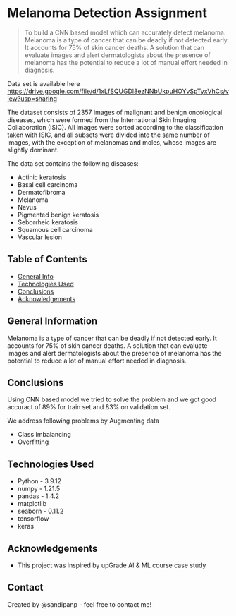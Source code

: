 # Melanoma Detection Assignment
> To build a CNN based model which can accurately detect melanoma. Melanoma is a type of cancer that can be deadly if not detected early. It accounts for 75% of skin cancer deaths. A solution that can evaluate images and alert dermatologists about the presence of melanoma has the potential to reduce a lot of manual effort needed in diagnosis.

Data set is available here https://drive.google.com/file/d/1xLfSQUGDl8ezNNbUkpuHOYvSpTyxVhCs/view?usp=sharing

The dataset consists of 2357 images of malignant and benign oncological diseases, which were formed from the International Skin Imaging Collaboration (ISIC). All images were sorted according to the classification taken with ISIC, and all subsets were divided into the same number of images, with the exception of melanomas and moles, whose images are slightly dominant.


The data set contains the following diseases:

- Actinic keratosis
- Basal cell carcinoma
- Dermatofibroma
- Melanoma
- Nevus
- Pigmented benign keratosis
- Seborrheic keratosis
- Squamous cell carcinoma
- Vascular lesion

## Table of Contents
* [General Info](#general-information)
* [Technologies Used](#technologies-used)
* [Conclusions](#conclusions)
* [Acknowledgements](#acknowledgements)

<!-- You can include any other section that is pertinent to your problem -->

## General Information
Melanoma is a type of cancer that can be deadly if not detected early. It accounts for 75% of skin cancer deaths. A solution that can evaluate images and alert dermatologists about the presence of melanoma has the potential to reduce a lot of manual effort needed in diagnosis.

<!-- You don't have to answer all the questions - just the ones relevant to your project. -->

## Conclusions
Using CNN based model we tried to solve the problem and we got good accuract of 89% for train set and 83% on validation set.

We address following problems by Augmenting data
 - Class Imbalancing 
 - Overfitting

<!-- You don't have to answer all the questions - just the ones relevant to your project. -->


## Technologies Used
- Python - 3.9.12
- numpy - 1.21.5
- pandas - 1.4.2
- matplotlib
- seaborn - 0.11.2
- tensorflow
- keras

<!-- As the libraries versions keep on changing, it is recommended to mention the version of library used in this project -->

## Acknowledgements
- This project was inspired by upGrade AI & ML course case study


## Contact
Created by @sandipanp - feel free to contact me!


<!-- Optional -->
<!-- ## License -->
<!-- This project is open source and available under the [... License](). -->

<!-- You don't have to include all sections - just the one's relevant to your project -->
<!-- You don't have to include all sections - just the one's relevant to your project -->
